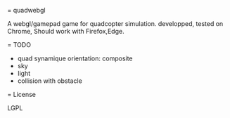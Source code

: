 = quadwebgl

A webgl/gamepad game for quadcopter simulation.
developped, tested on Chrome,
Should work with Firefox,Edge.

= TODO

* quad synamique orientation: composite
* sky
* light
* collision with obstacle

= License

LGPL

